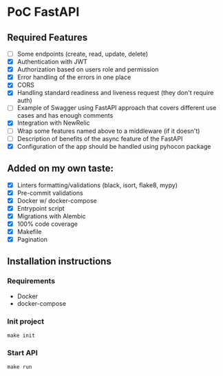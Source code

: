 # PoC FastAPI

## Required Features
- [ ] Some endpoints (create, read, update, delete)
- [x] Authentication with JWT
- [x] Authorization based on users role and permission
- [x] Error handling of the errors in one place
- [x] CORS
- [x] Handling standard readiness and liveness request (they don't require auth)
- [ ] Example of Swagger using FastAPI approach that covers different use cases and has enough comments
- [x] Integration with NewRelic
- [ ] Wrap some features named above to a middleware (if it doesn't)
- [ ] Description of benefits of the async feature of the FastAPI
- [x] Configuration of the app should be handled using pyhocon package

## Added on my own taste:
- [x] Linters formatting/validations (black, isort, flake8, mypy)
- [x] Pre-commit validations
- [x] Docker w/ docker-compose
- [x] Entrypoint script
- [x] Migrations with Alembic
- [x] 100% code coverage
- [x] Makefile
- [x] Pagination

## Installation instructions
### Requirements
- Docker
- docker-compose

### Init project
```shell
make init
```

### Start API
```shell
make run
```
